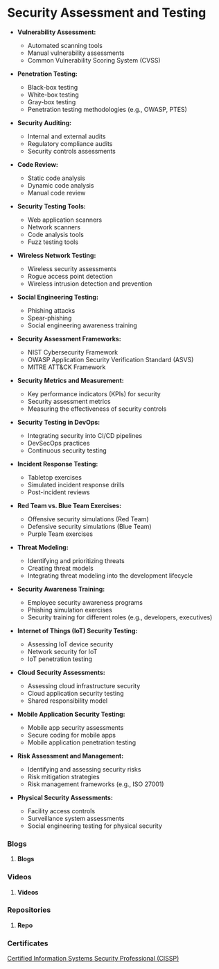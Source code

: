 # Security Assessment and Testing

- **Vulnerability Assessment:**
  - Automated scanning tools
  - Manual vulnerability assessments
  - Common Vulnerability Scoring System (CVSS)

- **Penetration Testing:**
  - Black-box testing
  - White-box testing
  - Gray-box testing
  - Penetration testing methodologies (e.g., OWASP, PTES)

- **Security Auditing:**
  - Internal and external audits
  - Regulatory compliance audits
  - Security controls assessments

- **Code Review:**
  - Static code analysis
  - Dynamic code analysis
  - Manual code review

- **Security Testing Tools:**
  - Web application scanners
  - Network scanners
  - Code analysis tools
  - Fuzz testing tools

- **Wireless Network Testing:**
  - Wireless security assessments
  - Rogue access point detection
  - Wireless intrusion detection and prevention

- **Social Engineering Testing:**
  - Phishing attacks
  - Spear-phishing
  - Social engineering awareness training

- **Security Assessment Frameworks:**
  - NIST Cybersecurity Framework
  - OWASP Application Security Verification Standard (ASVS)
  - MITRE ATT&CK Framework

- **Security Metrics and Measurement:**
  - Key performance indicators (KPIs) for security
  - Security assessment metrics
  - Measuring the effectiveness of security controls

- **Security Testing in DevOps:**
  - Integrating security into CI/CD pipelines
  - DevSecOps practices
  - Continuous security testing

- **Incident Response Testing:**
  - Tabletop exercises
  - Simulated incident response drills
  - Post-incident reviews

- **Red Team vs. Blue Team Exercises:**
  - Offensive security simulations (Red Team)
  - Defensive security simulations (Blue Team)
  - Purple Team exercises

- **Threat Modeling:**
  - Identifying and prioritizing threats
  - Creating threat models
  - Integrating threat modeling into the development lifecycle

- **Security Awareness Training:**
  - Employee security awareness programs
  - Phishing simulation exercises
  - Security training for different roles (e.g., developers, executives)

- **Internet of Things (IoT) Security Testing:**
  - Assessing IoT device security
  - Network security for IoT
  - IoT penetration testing

- **Cloud Security Assessments:**
  - Assessing cloud infrastructure security
  - Cloud application security testing
  - Shared responsibility model

- **Mobile Application Security Testing:**
  - Mobile app security assessments
  - Secure coding for mobile apps
  - Mobile application penetration testing

- **Risk Assessment and Management:**
  - Identifying and assessing security risks
  - Risk mitigation strategies
  - Risk management frameworks (e.g., ISO 27001)

- **Physical Security Assessments:**
  - Facility access controls
  - Surveillance system assessments
  - Social engineering testing for physical security


### Blogs

1. **Blogs**

### Videos

1. **Videos**

### Repositories

1. **Repo**

### Certificates

[Certified Information Systems Security Professional (CISSP)](https://www.isc2.org/Certifications/CISSP)
